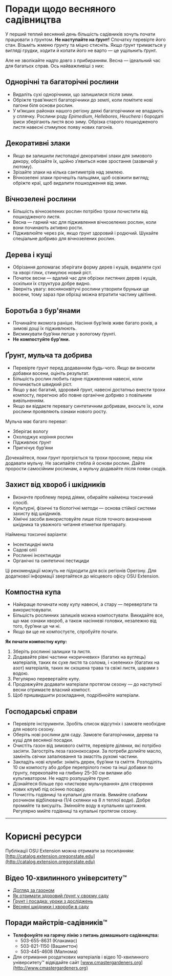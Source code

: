 # Поради щодо весняного садівництва

У перший теплий весняний день більшість садівників хочуть почати працювати з ґрунтом. **Не наступайте на ґрунт!** Спочатку перевірте його стан. Візьміть жменю ґрунту та міцно стисніть. Якщо ґрунт тримається у вигляді грудки, ходити й копати його не варто — це ущільнить ґрунт.

Але не зволікайте надто довго з прибиранням. Весна — ідеальний час для багатьох справ. Ось найважливіші з них:

## Однорічні та багаторічні рослини

- Видаліть сухі однорічники, що залишилися після зими.
- Обріжте трав’янисті багаторічники до землі, коли помітите нові пагони біля основи рослин.
- У м’якших районах нашого регіону деякі багаторічники не впадають у сплячку. Рослини роду *Epimedium*, *Hellebores*, *Heuchera* і бородаті іриси зберігають листя всю зиму. Обрізка старого пошкодженого листя навесні стимулює появу нових пагонів.

## Декоративні злаки

- Якщо ви залишили листопадні декоративні злаки для зимового декору, обрізайте їх, щойно з’явиться нове зростання (зазвичай у лютому).
- Зрізайте злаки на кілька сантиметрів над землею.
- Вічнозелені злаки прочешіть пальцями, щоб освіжити вигляд; обріжте краї, щоб видалити пошкодження від зими.

## Вічнозелені рослини

- Більшість вічнозелених рослин потрібно трохи почистити від пошкодженого листя.
- Весна — гарний час для підживлення вічнозелених рослин, коли вони починають активно рости.
- Підживлюйте через рік, якщо ґрунт здоровий і родючий. Шукайте спеціальне добриво для вічнозелених рослин.

## Дерева і кущі

- Обрізання допомагає зберігати форму дерев і кущів, видаляти сухі та хворі гілки, стимулює новий ріст.
- Початок весни — вдалий час для обрізки листяних дерев і кущів, оскільки їх структура добре видно.
- Зверніть увагу: весняноквітучі рослини утворили бруньки ще восени, тому зараз при обрізці можна втратити частину цвітіння.

## Боротьба з бур'янами

- Починайте якомога раніше. Насіння бур’янів живе багато років, а зимові дощі їх підживлюють.
- Висмикувати бур’яни легше у вологому ґрунті.
- **Не компостуйте бур’яни.**

## Ґрунт, мульча та добрива

- Перевірте ґрунт перед додаванням будь-чого. Якщо ви вносили добавки восени, оцініть результат.
- Більшість рослин любить гарне підживлення навесні, коли починається швидкий ріст.
- Якщо у вас багатий, здоровий ґрунт, навесні достатньо внести трохи компосту, перегною або повне органічне добриво з повільним вивільненням.
- Якщо ви віддаєте перевагу синтетичним добривам, вносьте їх, коли рослини проявляють ознаки нового росту.

Мульча має багато переваг:
- Зберігає вологу
- Охолоджує коріння рослин
- Підживлює ґрунт
- Пригнічує бур’яни

Дочекайтеся, поки ґрунт прогріється та трохи просохне, перш ніж додавати мульчу. Не засипайте стебла й основи рослин. Дайте прорости самосійним рослинам, а мульчу додавайте після появи сходів.

## Захист від хвороб і шкідників

- Визначте проблему перед діями, обирайте найменш токсичний спосіб.
- Культурні, фізичні та біологічні методи — основа стійкої системи захисту від шкідників.
- Хімічні засоби використовуйте лише після точного визначення шкідника та уважного читання етикетки препарату.

Найменш токсичні варіанти:
- Інсектицидні мила
- Садові олії
- Рослинні інсектициди
- Органічні та синтетичні пестициди

Ці рекомендації можуть не підходити для всіх регіонів Орегону. Для додаткової інформації звертайтеся до місцевого офісу OSU Extension.

## Компостна купа

- Найкраще починати нову купу навесні, а стару — перевертати та використовувати.
- Більшість рослинних залишків можна компостувати. Викидайте все, що має ознаки хвороб, а також насіннєві головки, незалежно від того, бур’яни це чи ні.
- Якщо ви ще не компостуєте, спробуйте почати.

**Як почати компостну купу:**
1. Зберіть рослинні залишки та листя.
2. Додавайте рівні частини «коричневих» (багатих на вуглець) матеріалів, таких як сухе листя та солома, і «зелених» (багатих на азот) матеріалів, таких як скошена трава та свіжі листя, шарами з водою.
3. Регулярно перевертайте купу.
4. Продовжуйте додавати матеріали протягом сезону — до наступної весни отримаєте власний компост.
5. Щоб пришвидшити розкладання, подрібнюйте матеріали.

## Господарські справи

- Перевірте інструменти. Зробіть список відсутніх і замовте необхідне для нового сезону.
- Оберіть нові рослини для саду. Замовте багаторічники, дерева та кущі для весняної посадки.
- Очистіть газон від зимового сміття, перевірте ділянки, які потрібно засіяти. Загостріть леза газонокосарки. За потреби долийте масло, замініть свічки запалювання та змастіть рухомі частини.
- Закладіть нові клумби: зніміть дерен, бур’яни та сміття. Розподіліть 10 см компосту або добре перепрілого гною та інші добавки по ґрунту, перекопайте на глибину 25–30 см вилами або культиватором. Не надто розпушуйте ґрунт.
- Дізнайтеся більше про «листкове мульчування» для створення нових клумб під осінню посадку.
- Почистіть годівниці та купальні для птахів. Вимийте слабким розчином відбілювача (1/4 склянки на 8 л теплої води). Добре промийте та висушіть. Змінюйте воду в купальнях щотижня. Регулярно мийте годівниці та купальні протягом сезону.

---

# Корисні ресурси

Публікації OSU Extension можна отримати за посиланням: [http://catalog.extension.oregonstate.edu](http://catalog.extension.oregonstate.edu)

## Відео 10-хвилинного університету™

- [Догляд за газоном](https://www.youtube.com/watch?v=rZ-Fp68FxDc)
- [Як отримати здоровий ґрунт у своєму саду](https://www.youtube.com/watch?v=4Vjhm-Y-IUY)
- [Ґрунт і посадка: уроки з досліджень](https://www.youtube.com/watch?v=ZDaZa7P5zSI&list=PLZEzoOaZqnfoVPUYtXji6wgWSrpzS6l7b)
- [Весняні шкідники і хвороби в саду](https://www.youtube.com/watch?v=kjIuwoYCkmY)

## Поради майстрів-садівників™

- **Телефонуйте на гарячу лінію з питань домашнього садівництва:**
  - 503-655-8631 (Клакамас)
  - 503-821-1150 (Вашингтон)
  - 503-445-4608 (Малнома)
- Для отримання роздаткових матеріалів і відео 10-хвилинного університету™ відвідайте сайт [www.cmastergardeners.org](http://www.cmastergardeners.org)
